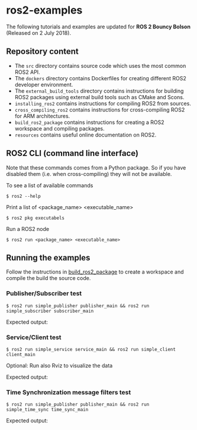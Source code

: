# ros2-examples

The following tutorials and examples are updated for **ROS 2 Bouncy Bolson** (Released on 2 July 2018).

## Repository content

 - The `src` directory contains source code which uses the most common ROS2 API.
 - The `dockers` directory contains Dockerfiles for creating different ROS2 developer environment.
 - The `external_build_tools` directory contains instructions for building ROS2 packages using external build tools such as CMake and Scons.
 - `installing_ros2` contains instructions for compiling ROS2 from sources.
 - `cross_compiling_ros2` contains instructions for cross-compiling ROS2 for ARM architectures.
 - `build_ros2_package` contains instructions for creating a ROS2 workspace and compiling packages. 
 - `resources` contains useful online documentation on ROS2.




## ROS2 CLI (command line interface)

Note that these commands comes from a Python package. So if you have disabled them (i.e. when cross-compiling) they will not be available.

To see a list of available commands

    $ ros2 --help

Print a list of <package_name> <executable_name>

    $ ros2 pkg executabels

Run a ROS2 node

    $ ros2 run <package_name> <executable_name>


## Running the examples

Follow the instructions in [build_ros2_package](https://github.com/alsora/ros2-tutorial/blob/master/build_ros2_packages.md) to create a workspace and compile the build the source code.

### Publisher/Subscriber test

    $ ros2 run simple_publisher publisher_main && ros2 run simple_subscriber subscriber_main

Expected output:

### Service/Client test
    
    $ ros2 run simple_service service_main && ros2 run simple_client client_main

Optional: Run also Rviz to visualize the data

Expected output:
 

### Time Synchronization message filters test

    $ ros2 run simple_publisher publisher_main && ros2 run simple_time_sync time_sync_main

Expected output:

